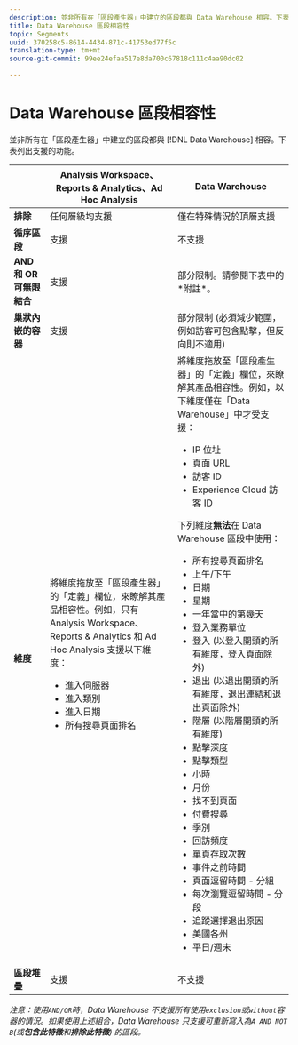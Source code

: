 ```yaml
---
description: 並非所有在「區段產生器」中建立的區段都與 Data Warehouse 相容。下表列出支援的功能。
title: Data Warehouse 區段相容性
topic: Segments
uuid: 370258c5-8614-4434-871c-41753ed77f5c
translation-type: tm+mt
source-git-commit: 99ee24efaa517e8da700c67818c111c4aa90dc02

---
```



# Data Warehouse 區段相容性

並非所有在「區段產生器」中建立的區段都與 [!DNL Data Warehouse] 相容。下表列出支援的功能。

<table id="table_BBB1DAFDF85041598FA4AF869172CF7F"> 
 <thead> 
  <tr> 
   <th colname="col1" class="entry"> </th> 
   <th colname="col2" class="entry"> Analysis Workspace、Reports &amp; Analytics、Ad Hoc Analysis </th> 
   <th colname="col3" class="entry"> Data Warehouse </th> 
  </tr> 
 </thead>
 <tbody> 
  <tr> 
   <td colname="col1"> <b>排除</b> </td> 
   <td colname="col2"> 任何層級均支援 </td> 
   <td colname="col3"> 僅在特殊情況於頂層支援 </td> 
  </tr> 
  <tr> 
   <td colname="col1"> <b>循序區段</b> </td> 
   <td colname="col2"> 支援 </td> 
   <td colname="col3"> 不支援 </td> 
  </tr> 
  <tr> 
   <td colname="col1"> <b>AND 和 OR 可無限結合</b> </td> 
   <td colname="col2"> 支援 </td> 
   <td colname="col3"> 部分限制。請參閱下表中的*附註*。 </td> 
  </tr> 
  <tr> 
   <td colname="col1"> <b>巢狀內嵌的容器</b> </td> 
   <td colname="col2"> 支援 </td> 
   <td colname="col3"> 部分限制 (必須減少範圍，例如訪客可包含點擊，但反向則不適用) </td> 
  </tr> 
  <tr> 
   <td colname="col1"> <b>維度</b> </td> 
   <td colname="col2">將維度拖放至「區段產生器」的「<span class="uicontrol">定義</span>」欄位，來瞭解其產品相容性。例如，只有 Analysis Workspace、Reports &amp; Analytics 和 Ad Hoc Analysis 支援以下維度： 
    <ul id="ul_BD708CC3A16743F49F998D1046EC70A3"> 
     <li id="li_240DA619D50B4336ACD9117BF59AF10A">進入伺服器 </li> 
     <li id="li_222D4D4116674EF8A52945CCB9C78719">進入類別 </li> 
     <li id="li_5A43C846E2EA4EFCB892DE9E0607C68C">進入日期 </li> 
     <li id="li_8E9CABBE04FC4A7A9A5D2BDD34AD3C87">所有搜尋頁面排名 </li> 
    </ul> </td> 
   <td colname="col3"> 將維度拖放至「區段產生器」的「<span class="uicontrol">定義</span>」欄位，來瞭解其產品相容性。例如，以下維度僅在「Data Warehouse」中才受支援： 
    <ul id="ul_61A5B314CCCF497DB0385324E3309E22"> 
     <li id="li_1254089BDFAE4E0F8E51CB1511BBBF53">IP 位址 </li> 
     <li id="li_D8E040F77A8C46A084547F4FE685CB10">頁面 URL </li> 
     <li id="li_4C79AE900CF6458780C124143DC6FA5B">訪客 ID </li> 
     <li id="li_4EC10645DE9740609D8DDFD4F668FE67">Experience Cloud 訪客 ID </li> 
    </ul> <p>下列維度<b>無法</b>在 Data Warehouse 區段中使用： </p> 
    <ul id="ul_FE143F6D1ABF45DAA444E1B5691C7D4F"> 
     <li id="li_E77F3CC45BA04674B857FE5AB19D56F1">所有搜尋頁面排名 </li> 
     <li id="li_95E1549C13F14BA0B32686401EE78E31">上午/下午 </li> 
     <li id="li_6F1C8FC2E7674A0CA14B70B65784D896">日期 </li> 
     <li id="li_79D1A91D741D4CCC937D07906D71F964">星期 </li> 
     <li id="li_4008565353084611BD782B98D50C0611">一年當中的第幾天 </li> 
     <li id="li_F87D78F125874087BFF74FAAE2BA46F5">登入業務單位 </li> 
     <li id="li_53DA4E64C6714CFF90D164245D01C16A">登入 (以登入開頭的所有維度，登入頁面除外) </li> 
     <li id="li_7F26B0E54A4A48319F31D8FC499D1CF2">退出 (以退出開頭的所有維度，退出連結和退出頁面除外) </li> 
     <li id="li_1877D2D8A95B43F29CAA426BF2FE4996">階層 (以階層開頭的所有維度) </li> 
     <li id="li_DF0BCC63ED274ABEA1C5A28274936310">點擊深度 </li> 
     <li id="li_98BE56213E1A4FD28D4858D53C46D23E">點擊類型 </li> 
     <li id="li_52ECB31657DF4180BDB9C8D21CC74313">小時 </li> 
     <li id="li_93716207F2614822ACB84100B35D27BC">月份 </li> 
     <li id="li_FFC8E1F7092C4876A7E9F2365CC234B9">找不到頁面 </li> 
     <li id="li_7A070C8E0F664F5AB554555B17D0E4E6">付費搜尋 </li> 
     <li id="li_12228C18BF90463C8D8394FB810843D3">季別 </li> 
     <li id="li_1833B6E2011C4757A60CAA2C98B35AFA">回訪頻度 </li> 
     <li id="li_39154CD74A534D9AA09C701FE1E2C521">單頁存取次數 </li> 
     <li id="li_84BDE34DD577488881E8842D2DE72D3C">事件之前時間 </li> 
     <li id="li_552BE3414CC949B3B24BE99298945874">頁面逗留時間 - 分組 </li> 
     <li id="li_33D815E04CB3493C82BE33E958C2D7B9">每次瀏覽逗留時間 - 分段 </li> 
     <li id="li_76F2BB88B8CD456DB50D04F36BB7854B">追蹤選擇退出原因 </li> 
     <li id="li_07345E08D0584CEC99128A0542587019">美國各州 </li> 
     <li id="li_3D6BD9E927334B9BBC29E602D1103F7A">平日/週末 </li> 
    </ul> </td> 
  </tr> 
  <tr> 
   <td colname="col1"> <b>區段堆疊</b> </td> 
   <td colname="col2"> 支援 </td> 
   <td colname="col3"> 不支援 </td> 
  </tr> 
 </tbody> 
</table>

*注意：使用`AND/OR`時，Data Warehouse 不支援所有使用`exclusion`或`without`容器的情況。如果使用上述組合，Data Warehouse 只支援可重新寫入為`A AND NOT B`(或&#x200B;**包含此特徵**和&#x200B;**排除此特徵**) 的區段。*
